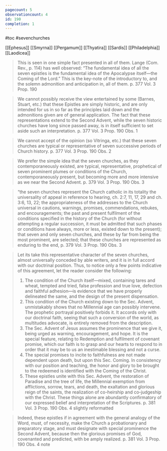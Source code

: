 ```yaml
---
pagecount: 5
observationcount: 4
id: 190
completion: 1
---
```

#toc
#sevenchurches

[[Ephesus]] [[Smyrna]] [[Pergamum]] [[Thyatira]] [[Sardis]] [[Philadelphia]] [[Laodicea]]

>This is seen in one simple fact presented in all of them. Lange (Com. Rev., p. 114) has well observed: “The fundamental idea of all the seven epistles is the fundamental idea of the Apocalypse itself—the Coming of the Lord.” This is the key-note of the introductory to, and the solemn admonition and anticipation in, all of them.
>p. 377 Vol. 3 Prop. 190

>We cannot possibly receive the view entertained by some (Barnes, Stuart, etc.) that these Epistles are simply historic, and are only intended for us in so far as the principles laid down and the admonitions given are of general application. The fact that these representations extend to the Second Advent, while the seven historic churches have long since passed away, is in itself sufficient to set aside such an interpretation.
>p. 377 Vol. 3 Prop. 190 Obs. 1

>We cannot accept of the opinion (so Vitringa, etc.) that these seven churches are typical or representative of seven successive periods of Church history.
>p. 377 Vol. 3 Prop. 190 Obs. 2


>We prefer the simple idea that the seven churches, as they contemporaneously existed, are typical, representative, prophetical of seven prominent plumes or conditions of the Church, contemporaneously present, but becoming more and more intensive as we near the Second Advent.
>p. 379 Vol. 3 Prop. 190 Obs. 3

>“the seven churches represent the Church catholic in its totality the universality of appeal in reference to hearing, ch. 2:7, 11, 17, 29 and ch. 3:6, 13, 22; the appropriateness of the addresses to the Church universal in cautions, warnings, promises, commendations, rebukes, and encouragements; the past and present fulfilment of the conditions specified in the history of the Church (for without attempting a regular succession, it must be admitted that such phases or conditions have always, more or less, existed down to the present); that seven and only seven churches, and these by far from being the most prominent, are selected; that these churches are represented as enduring to the end,
>p. 379 Vol. 3 Prop. 190 Obs. 3

>Let its take this representative character of the seven churches, almost universally conceded by able writers, and it is in full accord with our doctrinal position. Thus, to notice only a few points indicative of this agreement, let the reader consider the following: 
>1. The condition of the Church itself—mixed, containing tares and wheat, tempted and tried, false profession and true love, defection and faithful adhesion—is evidence that we have properly delineated the same, and the design of the present dispensation. 
>2. This condition of the Church existing down to the Sec. Advent, unmistakably shows that no Millennial age can possibly intervene. The prophetic portrayal positively forbids it. It accords only with our doctrinal faith, seeing that such a conversion of the world, as multitudes advocate, is entirely removed from the description. 
>3. The Sec. Advent of Jesus assumes the prominence that we give it, being urged as warning, encouragement, and hope. It is the special feature, relating to Redemption and fulfilment of covenant promise, which our faith is to grasp and our hearts to respond to in order that it may be to us an inestimable blessing and not a curse. 
>4. The special promises to incite to faithfulness are not made dependent upon death, but upon this Sec. Coming. In consistency with our position and teaching, the honor and glory to be brought to the redeemed is identified with the Coming of the Christ. 
>5. These epistles unite with this Sec. Advent, the restoration of Paradise and the tree of life, the Millennial exemption from afflictions, sorrow, tears, and death, the exaltation and glorious reign of the saints, the realization of co-heirship and co-judgeship with the Christ. These things alone are abundantly confirmatory of our expressed belief and interpretation of the Scriptures.
>p. 381 Vol. 3 Prop. 190 Obs. 4 slightly reformatted


>Indeed, these epistles if in agreement with the general analogy of the Word, must, of necessity, make the Church a probationary and preparatory stage, and must designate with special prominence the Second Advent, because then the glorious promises of God, covenanted and predicted, with be amply realized.
>p. 381 Vol. 3 Prop. 190 Obs. 4 note


